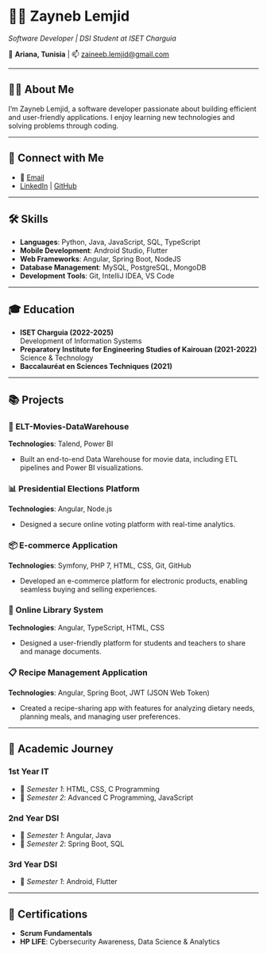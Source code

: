 # 👩‍💻 Zayneb Lemjid  
*Software Developer | DSI Student at ISET Charguia*  

📍 **Ariana, Tunisia** | 📫 [zaineeb.lemjid@gmail.com](mailto:zaineeb.lemjid@gmail.com)  

---

## 👩‍🏫 **About Me**
I’m Zayneb Lemjid, a software developer passionate about building efficient and user-friendly applications. I enjoy learning new technologies and solving problems through coding.

---

## 🔗 **Connect with Me**
- 📧 [Email](mailto:zaineeb.lemjid@gmail.com)
- [LinkedIn](https://www.linkedin.com/in/zayneb-lemjid) | [GitHub](https://github.com/your-github-handle)

---

## 🛠️ **Skills**

- **Languages**: Python, Java, JavaScript, SQL, TypeScript  
- **Mobile Development**: Android Studio, Flutter  
- **Web Frameworks**: Angular, Spring Boot, NodeJS  
- **Database Management**: MySQL, PostgreSQL, MongoDB  
- **Development Tools**: Git, IntelliJ IDEA, VS Code  

---

## 🎓 **Education**
- **ISET Charguia (2022-2025)**  
  Development of Information Systems  
- **Preparatory Institute for Engineering Studies of Kairouan (2021-2022)**  
  Science & Technology  
- **Baccalauréat en Sciences Techniques (2021)**  

---

## 📚 **Projects**
### **📘 ELT-Movies-DataWarehouse**  
**Technologies**: Talend, Power BI  
- Built an end-to-end Data Warehouse for movie data, including ETL pipelines and Power BI visualizations.

### **📊 Presidential Elections Platform**  
**Technologies**: Angular, Node.js  
- Designed a secure online voting platform with real-time analytics.

### **📦 E-commerce Application**  
**Technologies**: Symfony, PHP 7, HTML, CSS, Git, GitHub  
- Developed an e-commerce platform for electronic products, enabling seamless buying and selling experiences.

### **📘 Online Library System**  
**Technologies**: Angular, TypeScript, HTML, CSS  
- Designed a user-friendly platform for students and teachers to share and manage documents.

### **📋 Recipe Management Application**  
**Technologies**: Angular, Spring Boot, JWT (JSON Web Token)  
- Created a recipe-sharing app with features for analyzing dietary needs, planning meals, and managing user preferences.


---

## 📖 **Academic Journey**
### **1st Year IT**
- 📌 *Semester 1*: HTML, CSS, C Programming  
- 📌 *Semester 2*: Advanced C Programming, JavaScript  

### **2nd Year DSI**  
- 📌 *Semester 1*: Angular, Java  
- 📌 *Semester 2*: Spring Boot, SQL  

### **3rd Year DSI**  
- 📌 *Semester 1*: Android, Flutter  

---

## 🌟 **Certifications**
- **Scrum Fundamentals**  
- **HP LIFE**: Cybersecurity Awareness, Data Science & Analytics  
